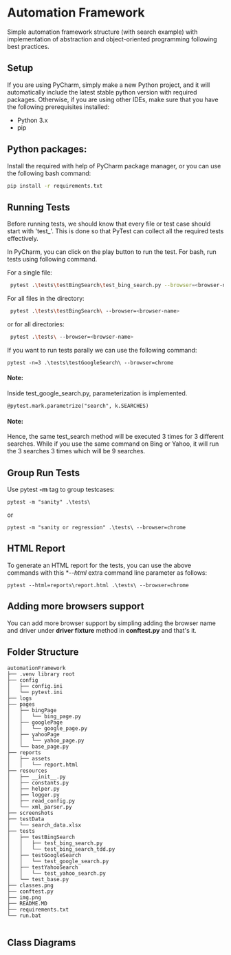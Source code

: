 # Automation Framework

Simple automation framework structure (with search 
example) with implementation of abstraction and 
object-oriented programming following best practices.

## Setup

If you are using PyCharm, simply make a new Python project,
and it will automatically include the latest stable python
version with required packages. Otherwise, if you are using 
other IDEs, make sure that you have the following prerequisites installed:
- Python 3.x
- pip

## Python packages:
Install the required with help of PyCharm package 
manager, or you can use the following bash command:
```bash
pip install -r requirements.txt
```

## Running Tests
Before running tests, we should know that every file or test case should
start with 'test_'. This is done so that PyTest can collect all the required 
tests effectively.

In PyCharm, you can click on the play button to run the test. For 
bash, run tests using following command.

For a single file:
```bash
 pytest .\tests\testBingSearch\test_bing_search.py --browser=<browser-name>
```
For all files in the directory:
```bash
 pytest .\tests\testBingSearch\ --browser=<browser-name>
```
or for all directories:
```bash
 pytest .\tests\ --browser=<browser-name>
```
If you want to run tests parally we can use the following command:
```commandline
pytest -n=3 .\tests\testGoogleSearch\ --browser=chrome
```
#### Note: 
Inside test_google_search.py, parameterization is implemented.
```commandline
@pytest.mark.parametrize("search", k.SEARCHES)
```
#### Note: 
Hence, the same test_search method will be
executed 3 times for 3 different searches. While if you use the same command on Bing or Yahoo, it will run 
the 3 searches 3 times which will be 9 searches.

## Group Run Tests
Use pytest **-m** tag to group testcases:
```commandline
pytest -m "sanity" .\tests\ 
```
or
```commandline
pytest -m "sanity or regression" .\tests\ --browser=chrome
```

## HTML Report
To generate an HTML report for the tests, you can use the above commands with this **--html* extra command 
line parameter as follows:
```commandline
pytest --html=reports\report.html .\tests\ --browser=chrome
```
## Adding more browsers support

You can add more browser support by simpling adding the browser name and driver
under **driver fixture** method in **conftest.py** and that's it.

## Folder Structure

```commandline
automationFramework
├── .venv library root
├── config
│   ├── config.ini
│   └── pytest.ini
├── logs
├── pages
│   ├── bingPage
│   │   └── bing_page.py
│   ├── googlePage
│   │   └── google_page.py
│   ├── yahooPage
│   │   └── yahoo_page.py
│   └── base_page.py
├── reports
│   ├── assets
│   │   └── report.html
├── resources
│   ├── __init__.py
│   ├── constants.py
│   ├── helper.py
│   ├── logger.py
│   ├── read_config.py
│   └── xml_parser.py
├── screenshots
├── testData
│   └── search_data.xlsx
├── tests
│   ├── testBingSearch
│   │   ├── test_bing_search.py
│   │   └── test_bing_search_tdd.py
│   ├── testGoogleSearch
│   │   └── test_google_search.py
│   ├── testYahooSearch
│   │   └── test_yahoo_search.py
│   └── test_base.py
├── classes.png
├── conftest.py
├── img.png
├── README.MD
├── requirements.txt
└── run.bat


```
## Class Diagrams

